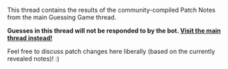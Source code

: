 This thread contains the results of the community-compiled Patch Notes from the main Guessing Game thread.

**Guesses in this thread will not be responded to by the bot. [Visit the main thread instead!](#main-reddit-thread)**

Feel free to discuss patch changes here liberally (based on the currently revealed notes)! :)
